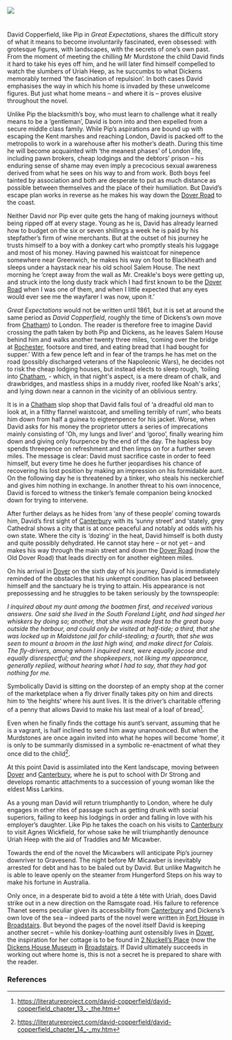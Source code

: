 <a href="https://dev.visual-essays.app"><img src="https://dev-visual-essays.netlify.app/images/ve-button.png"></a>
<param ve-config
       title="David Copperfield - a curated walk" 
       banner="images/david-copperfield-banner.jpg"
       author="Ken Moffat and Carolyn W. de la L. Oulton"
       layout="vtl">

<!-- Global entities -->
<param title="Agnes Wickfield" article="Agnes_Wickfield">
<param title="Blackheath" eid="Q880861">
<param title="Bleak House" eid="Q4925737">
<param title="Broadstairs" eid="Q922739">
<param title="Canterbury" eid="Q29303">
<param title="Charles Dickens" eid="Q5686">
<param title="Chatham" eid="Q729006">
<param title="David Copperfield" eid="Q189811">
<param title="David Copperfield" eid="Q5232561" aliases="David" article="David">
<param title="Dover" eid="Q179224">
<param title="Edward Murdstone" eid="Q5344551" aliases="Mr Murdstone" article="Mr_Murdstone">
<param title="Great Expectations" eid="Q219552">
<param title="Greenwich" eid="Q179385">
<param title="Kent" eid="Q23298">
<param title="London" eid="Q84">
<param title="Maidstone" eid="Q213180">
<param title="Miss Larkins" article="Miss_Larkins">
<param title="Magwitch" article="Magwitch">
<param title="Mr Micawber" article="Mr_Micawber">
<param title="North Kent Marshes" eid="Q7055769" aliases="Kent Marshes">
<param title="Philip Pirrip" eid="Q7197170" article="Pip">
<param title="Rochester" eid="Q507517">
<param title="South Foreland Lighthouse" eid="Q386221" aliases="South Foreland Light">
<param title="Traddles" article="Traddles">
<param title="Uriah Heep" article="Uriah_Heep">

<param ve-map center="Q729006" zoom="12">
<param data-map-layer
       title="Kent 1904"
       type="mapwarper"
       mapwarper-id="45555" 
       active="true">
       
<!-- Historical map layers --> 
<param ve-map-layer active mapwarper mapwarper-id="38872" title="Kent 1820"> <param ve-map-layer mapwarper mapwarper-id="44832" title="Kent Topo Survey 1860"> <param ve-map-layer mapwarper mapwarper-id="37387" title="Kent 1808"> <param ve-map-layer mapwarper mapwarper-id="45555" title="Kent 1904">

#

David Copperfield, like Pip in _Great Expectations_, shares the difficult story of what it means to become involuntarily fascinated, even obsessed: with grotesque figures, with landscapes, with the secrets of one’s own past. From the moment of meeting the chilling Mr Murdstone the child David finds it hard to take his eyes off him, and he will later find himself compelled to watch the slumbers of Uriah Heep, as he succumbs to what Dickens memorably termed ‘the fascination of repulsion’. In both cases David emphasises the way in which his home is invaded by these unwelcome figures. But just what home means – and where it is – proves elusive throughout the novel.
<param ve-image url="images/Copperfield_cover_serial.jpg" fit="contain" title="Cover of serial, _David Copperfield_ by Charles Dickens">

Unlike Pip the blacksmith’s boy, who must learn to challenge what it really means to be a ‘gentleman’, David is born into and then expelled from a secure middle class family. While Pip’s aspirations are bound up with escaping the Kent marshes and reaching London, David is packed off to the metropolis to work in a warehouse after his mother’s death. During this time he will become acquainted with ‘the meanest phases’ of London life, including pawn brokers, cheap lodgings and the debtors’ prison – his enduring sense of shame may even imply a precocious sexual awareness derived from what he sees on his way to and from work.  Both boys feel tainted by association and both are desperate to put as much distance as possible between themselves and the place of their humiliation. But David’s escape plan works in reverse as he makes his way down the [Dover Road](/dickens/david-copperfield-dover-road) to the coast.
<param ve-map center="51.2, 0.9" zoom="10" title="Kent Marshes">
<param ve-map-layer geojson active eid="dickens:dover-road" title="Dover Road" url="/geojson/david-copperfield-dover-road.json">

Neither David nor Pip ever quite gets the hang of making journeys without being ripped off at every stage. Young as he is, David has already learned how to budget on the six or seven shillings a week he is paid by his stepfather’s firm of wine merchants. But at the outset of his journey he trusts himself to a boy with a donkey cart who promptly steals his luggage and most of his money. Having pawned his waistcoat for ninepence somewhere near Greenwich, he makes his way on foot to Blackheath and sleeps under a haystack near his old school Salem House. The next morning he ‘crept away from the wall as Mr. Creakle's boys were getting up, and struck into the long dusty track which I had first known to be the [Dover Road](/dickens/david-copperfield-dover-road) when I was one of them, and when I little expected that any eyes would ever see me the wayfarer I was now, upon it.’
<param ve-map center="Q179385" zoom="14">

_Great Expectations_ would not be written until 1861, but it is set at around the same period as _David Copperfield_, roughly the time of Dickens’s own move from [Chatham](/dickens/dickens-chatham)) to London. The reader is therefore free to imagine David crossing the path taken by both Pip and Dickens, as he leaves Salem House behind him and walks another twenty three miles, ‘coming over the bridge at [Rochester](/dickens/dickens-medway), footsore and tired, and eating bread that I had bought for supper.’ With a few pence left and in fear of the tramps he has met on the road (possibly discharged veterans of the Napoleonic Wars), he decides not to risk the cheap lodging houses, but instead elects to sleep rough, ‘toiling into [Chatham](/dickens/dickens-chatham), - which, in that night's aspect, is a mere dream of chalk, and drawbridges, and mastless ships in a muddy river, roofed like Noah's arks’, and lying down near a cannon in the vicinity of an oblivious sentry.
<param ve-image url="https://stor.artstor.org/stor/b20551a2-aa18-453c-b464-69a72531d6ac" label="Bridge at Rochester">
 
It is in a [Chatham](/dickens/dickens-chatham) slop shop that David falls foul of ‘a dreadful old man to look at, in a filthy flannel waistcoat, and smelling terribly of rum’, who beats him down from half a guinea to eigteenpence for his jacket. Worse, when David asks for his money the proprietor utters a series of imprecations mainly consisting of 'Oh, my lungs and liver’ and ‘goroo’, finally wearing him down and giving only fourpence by the end of the day. The hapless boy spends threepence on refreshment and then limps on for a further seven miles. The message is clear: David must sacrifice caste in order to feed himself, but every time he does he further jeopardises his chance of recovering his lost position by making an impression on his formidable aunt. On the following day he is threatened by a tinker, who steals his neckerchief and gives him nothing in exchange. In another threat to his own innocence, David is forced to witness the tinker’s female companion being knocked down for trying to intervene.
 
After further delays as he hides from ‘any of these people’ coming towards him, David’s first sight of [Canterbury](/dickens/david-copperfield-canterbury) with its ‘sunny street’ and ‘stately, grey Cathedral shows a city that is at once peaceful and notably at odds with his own state. Where the city is ‘dozing’ in the heat, David himself is both dusty and quite possibly dehydrated. He cannot stay here – or not yet – and makes his way through the main street and down the [Dover Road](/dickens/david-copperfield-dover-road) (now the Old Dover Road) that leads directly on for another eighteen miles.
<param ve-map center="Q29303" zoom="11">
<param ve-map-overlay geojson url="/geojson/david-copperfield-dover-road.json">
<param ve-image url="https://stor.artstor.org/stor/360206a8-3604-42df-806f-0059dbbf2b85" label="The Micawbers at Canterbury">

On his arrival in [Dover](/dickens/dickens-dover) on the sixth day of his journey, David is immediately reminded of the obstacles that his unkempt condition has placed between himself and the sanctuary he is trying to attain. His appearance is not prepossessing and he struggles to be taken seriously by the townspeople:
<param ve-map center="Q179224" zoom="11">
<param ve-image url="https://upload.wikimedia.org/wikipedia/commons/d/de/David_reaches_Canterbury%2C_from_David_Copperfield_art_by_Frank_Reynolds.jpg" label="David reaches Canterbury" attribution="Artwork by Frank Reynolds (1876-1853), Public domain, via Wikimedia Commons">

_I inquired about my aunt among the boatmen first, and received various answers. One said she lived in the South Foreland Light, and had singed her whiskers by doing so; another, that she was made fast to the great buoy outside the harbour, and could only be visited at half-tide; a third, that she was locked up in Maidstone jail for child-stealing; a fourth, that she was seen to mount a broom in the last high wind, and make direct for Calais. The fly-drivers, among whom I inquired next, were equally jocose and equally disrespectful; and the shopkeepers, not liking my appearance, generally replied, without hearing what I had to say, that they had got nothing for me._
 
Symbolically David is sitting on the doorstep of an empty shop at the corner of the marketplace when a fly driver finally takes pity on him and directs him to ‘the heights’ where his aunt lives. It is the driver’s charitable offering of a penny that allows David to make his last meal of a loaf of bread[^ref1].
 
Even when he finally finds the cottage his aunt’s servant, assuming that he is a vagrant, is half inclined to send him away unannounced. But when the Murdstones are once again invited into what he hopes will become ‘home’, it is only to be summarily dismissed in a symbolic re-enactment of what they once did to the child[^ref2]. 

At this point David is assimilated into the Kent landscape, moving between [Dover](/dickens/dickens-dover) and [Canterbury,](/dickens/david-copperfield-canterbury) where he is put to school with Dr Strong and develops romantic attachments to a succession of young woman like the eldest Miss Larkins.
<param ve-image url="images/The Eldest Miss Larkins T00072-21.jpg" fit="contain" title="The Eldest Miss Larkins">

As a young man David will return triumphantly to London, where he duly engages in other rites of passage such as getting drunk with social superiors, failing to keep his lodgings in order and falling in love with his employer’s daughter. Like Pip he takes the coach on his visits to 
[Canterbury](/dickens/david-copperfield-canterbury) to visit Agnes Wickfield, for whose sake he will triumphantly denounce Uriah Heep with the aid of Traddles and Mr Micawber. 
<param ve-image url="images/Heep of Infamy M00002-10.jpg" Label="Uriah Heep">

Towards the end of the novel the Micawbers will anticipate Pip’s journey downriver to Gravesend. The night before Mr Micawber is inevitably arrested for debt and has to be baled out by David. But unlike Magwitch he is able to leave openly on the steamer from Hungerford Steps on his way to make his fortune in Australia. 

Only once, in a desperate bid to avoid a tête á tête with Uriah, does David strike out in a new direction on the Ramsgate road. His failure to reference Thanet seems peculiar given its accessibility from [Canterbury](/dickens/david-copperfield-canterbury) and Dickens’s own love of the sea – indeed parts of the novel were written in [Fort House](dickens-fort-house) in [Broadstairs](/dickens/broadstairs). But beyond the pages of the novel itself David is keeping another secret – while his donkey-loathing aunt ostensibly lives in [Dover](/dickens/dickens-dover), the inspiration for her cottage is to be found in [2 Nuckell’s Place](/dickens/david-copperfield-nuckells-place) (now the [Dickens House Museum](https://www.visitkent.co.uk/attractions/dickens-house-museum-1999/) in 
[Broadstairs](/dickens/broadstairs). If David ultimately succeeds in working out where home is, this is not a secret he is prepared to share with the reader.

### References

[^ref1]: https://literatureproject.com/david-copperfield/david-copperfield_chapter_13_-_the.htm

[^ref2]: https://literatureproject.com/david-copperfield/david-copperfield_chapter_14_-_my.htm

